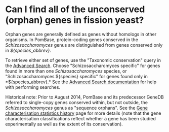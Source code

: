 # Can I find all of the unconserved (orphan) genes in fission yeast?
<!-- pombase_categories: Genome statistics and lists,Finding data -->

Orphan genes are generally defined as genes without homologs in other
organisms. In PomBase, protein-coding genes conserved in the
*Schizosaccharomyces* genus are distinguished from genes conserved
only in *${species_abbrev}*.

To retrieve either set of genes, use the "Taxonomic conservation"
query in the [Advanced Search](/query). Choose "Schizosaccharomyces
specific" for genes found in more than one *Schizosaccharomyces*
species, or "Schizosaccharomyces ${species} specific" for genes found only
in *${species_abbrev}.* See the
[Advanced Search documentation](/documentation/advanced-search)
for help with performing searches.

Historical note: Prior to August 2014, PomBase and its predecessor
GeneDB referred to single-copy genes conserved within, but not outside,
the *Schizosaccharomyces* genus as "sequence orphans". See the 
[Gene characterisation statistics history](/status/gene-characterisation-statistics-history)
page for more details (note that the gene characterisation
classifications reflect whether a gene has been studied experimentally
as well as the extent of its conservation).

